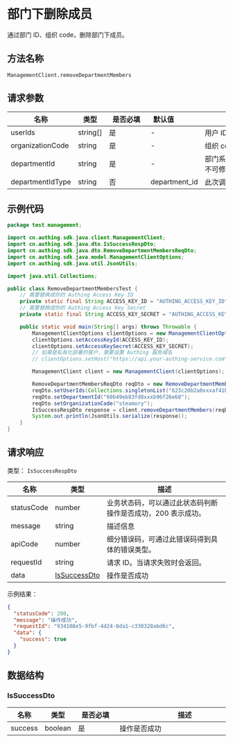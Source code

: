 # 部门下删除成员

<!--
  警告⚠️：
  不要直接修改该文档，
  https://github.com/Authing/authing-docs-factory
  使用该项目进行生成
-->

<LastUpdated />

通过部门 ID、组织 code，删除部门下成员。

## 方法名称

`ManagementClient.removeDepartmentMembers`

## 请求参数

| 名称 | 类型 | <div style="width:80px">是否必填</div> | <div style="width:60px">默认值</div> | <div style="width:300px">描述</div> | <div style="width:200px">示例值</div> |
| ---- | ---- | ---- | ---- | ---- | ---- |
| userIds | string[] | 是 | - | 用户 ID 列表  | `["623c20b2a062aaaaf41b17da"]` |
| organizationCode | string | 是 | - | 组织 code  | `steamory` |
| departmentId | string | 是 | - | 部门系统 ID（为 Authing 系统自动生成，不可修改）  | `60b49eb83fd80adb96f26e68` |
| departmentIdType | string | 否 | department_id | 此次调用中使用的部门 ID 的类型  | `department_id` |




## 示例代码

```java
package test.management;

import cn.authing.sdk.java.client.ManagementClient;
import cn.authing.sdk.java.dto.IsSuccessRespDto;
import cn.authing.sdk.java.dto.RemoveDepartmentMembersReqDto;
import cn.authing.sdk.java.model.ManagementClientOptions;
import cn.authing.sdk.java.util.JsonUtils;

import java.util.Collections;

public class RemoveDepartmentMembersTest {
    // 需要替换成你的 Authing Access Key ID
    private static final String ACCESS_KEY_ID = "AUTHING_ACCESS_KEY_ID";
    // 需要替换成你的 Authing Access Key Secret
    private static final String ACCESS_KEY_SECRET = "AUTHING_ACCESS_KEY_SECRET";

    public static void main(String[] args) throws Throwable {
        ManagementClientOptions clientOptions = new ManagementClientOptions();
        clientOptions.setAccessKeyId(ACCESS_KEY_ID);
        clientOptions.setAccessKeySecret(ACCESS_KEY_SECRET);
        // 如果是私有化部署的客户，需要设置 Authing 服务域名
        // clientOptions.setHost("https://api.your-authing-service.com");

        ManagementClient client = new ManagementClient(clientOptions);

        RemoveDepartmentMembersReqDto reqDto = new RemoveDepartmentMembersReqDto();
        reqDto.setUserIds(Collections.singletonList("623c20b2a0xxxaf41b17da"));
        reqDto.setDepartmentId("60b49eb83fd8xxxb96f26e68");
        reqDto.setOrganizationCode("steamory");
        IsSuccessRespDto response = client.removeDepartmentMembers(reqDto);
        System.out.println(JsonUtils.serialize(response));
    }
}

```




## 请求响应

类型： `IsSuccessRespDto`

| 名称 | 类型 | 描述 |
| ---- | ---- | ---- |
| statusCode | number | 业务状态码，可以通过此状态码判断操作是否成功，200 表示成功。 |
| message | string | 描述信息 |
| apiCode | number | 细分错误码，可通过此错误码得到具体的错误类型。 |
| requestId | string | 请求 ID。当请求失败时会返回。 |
| data | <a href="#IsSuccessDto">IsSuccessDto</a> | 操作是否成功 |



示例结果：

```json
{
  "statusCode": 200,
  "message": "操作成功",
  "requestId": "934108e5-9fbf-4d24-8da1-c330328abd6c",
  "data": {
    "success": true
  }
}
```

## 数据结构


### <a id="IsSuccessDto"></a> IsSuccessDto

| 名称 | 类型 | <div style="width:80px">是否必填</div> | <div style="width:300px">描述</div> | <div style="width:200px">示例值</div> |
| ---- |  ---- | ---- | ---- | ---- |
| success | boolean | 是 | 操作是否成功   |  `true` |


